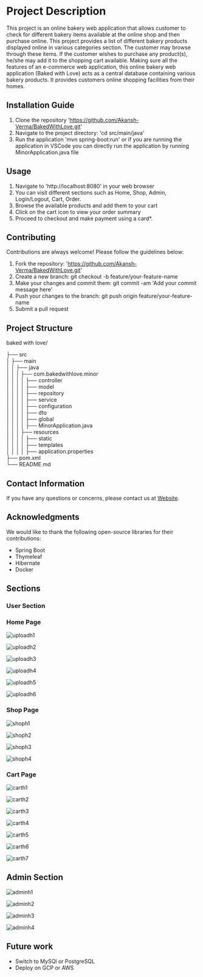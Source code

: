 # Project Description

This project is an online bakery web application that allows customer to check for different bakery items available at the online shop and then purchase online. This project provides a list of different bakery products displayed online in various categories section. The customer may browse through these items. If the customer wishes to purchase any product(s), he/she may add it to the shopping cart available. Making sure all the features of an e-commerce web application, this online bakery web application (Baked with Love) acts as a central database containing various bakery products. It provides customers online shopping facilities from their homes.

## Installation Guide

1. Clone the repository 'https://github.com/Akansh-Verma/BakedWithLove.git'
2. Navigate to the project directory: 'cd src/main/java'
3. Run the application 'mvn spring-boot:run' or if you are running the application in VSCode you can directly run the application by running MinorApplication.java file

## Usage

1. Navigate to 'http://localhost:8080' in your web browser
2. You can visit different sections such as Home, Shop, Admin, Login/Logout, Cart, Order.
3. Browse the available products and add them to your cart
4. Click on the cart icon to view your order summary
5. Proceed to checkout and make payment using a card\*.

## Contributing

Contributions are always welcome! Please follow the guidelines below:

1. Fork the repository: 'https://github.com/Akansh-Verma/BakedWithLove.git'
2. Create a new branch: git checkout -b feature/your-feature-name
3. Make your changes and commit them: git commit -am 'Add your commit message here'
4. Push your changes to the branch: git push origin feature/your-feature-name
5. Submit a pull request

## Project Structure

baked with love/

├── src\
│ ├── main\
│ │ ├── java\
│ │ │ ├── com.bakedwithlove.minor\
│ │ │ │ ├── controller\
│ │ │ │ ├── model\
│ │ │ │ ├── repository\
│ │ │ │ ├── service\
│ │ │ │ ├── configuration\
│ │ │ │ ├── dto\
│ │ │ │ ├── global\
│ │ │ │ ├── MinorApplication.java\
│ │ │ ├── resources\
│ │ │ │ ├── static\
│ │ │ │ ├── templates\
│ │ │ │ ├── application.properties\
├── pom.xml\
└── README.md

## Contact Information

If you have any questions or concerns, please contact us at [Website](https://akanshverma.netlify.app/).

## Acknowledgments

We would like to thank the following open-source libraries for their contributions:

- Spring Boot
- Thymeleaf
- Hibernate
- Docker

## Sections

### User Section

### Home Page

![uploadh1](https://user-images.githubusercontent.com/58855711/224252276-ac3abe4c-9878-4a96-94d8-49e8a029dcd1.jpg)

![uploadh2](https://user-images.githubusercontent.com/58855711/224252337-453ce4b8-119c-4bb6-bffe-17113332f13a.jpg)

![uploadh3](https://user-images.githubusercontent.com/58855711/224252352-7d047481-1ed8-4fcc-96ce-240b945a476d.jpg)

![uploadh4](https://user-images.githubusercontent.com/58855711/224252365-ea234757-df6d-469a-b61e-b33c2379d30f.jpg)

![uploadh5](https://user-images.githubusercontent.com/58855711/224252371-fd8191f0-48e3-42cc-8ab7-18989e0cda3e.jpg)

![uploadh6](https://user-images.githubusercontent.com/58855711/224252395-248993d5-92c1-4aa2-8f8c-e73f57326373.jpg)

### Shop Page

![shoph1](https://user-images.githubusercontent.com/58855711/224252873-49acf342-d2cd-40ac-ab6b-09c4eeb418b1.jpg)

![shoph2](https://user-images.githubusercontent.com/58855711/224252901-77d953b0-d588-43b7-9172-319cc02a8f9d.jpg)

![shoph3](https://user-images.githubusercontent.com/58855711/224252942-93f1afdc-63b7-47c6-bee2-8c60332992dd.jpg)

![shoph4](https://user-images.githubusercontent.com/58855711/224252959-7208d251-93de-4814-9d2f-5dc4a7ebd033.jpg)

### Cart Page

![carth1](https://user-images.githubusercontent.com/58855711/224254358-6344169d-f92b-44fa-bfba-38be44fc742b.jpg)

![carth2](https://user-images.githubusercontent.com/58855711/224254376-b4daa879-4b1b-4f6f-94bf-6c9f8017f194.jpg)

![carth3](https://user-images.githubusercontent.com/58855711/224254409-94669c1c-6533-4c4f-b8ce-6f2d060d1079.jpg)

![carth4](https://user-images.githubusercontent.com/58855711/224254433-fc4f4bee-4f3b-4217-9929-0503b8ae13f0.jpg)

![carth5](https://user-images.githubusercontent.com/58855711/224254459-e40f4190-eab5-484d-8863-c98196cdce6d.jpg)

![carth6](https://user-images.githubusercontent.com/58855711/224254469-e19459fd-0db3-4ff9-b197-9a094861d4ad.jpg)

![carth7](https://user-images.githubusercontent.com/58855711/224254488-91c3f0f4-b2cd-4df0-8b8f-70396368f24e.jpg)

## Admin Section

![adminh1](https://user-images.githubusercontent.com/58855711/224254885-0135a542-a951-4033-9035-5414ba7510d0.jpg)

![adminh2](https://user-images.githubusercontent.com/58855711/224254927-a2de97d9-07b3-4e55-886b-c08f554327d0.jpg)

![adminh3](https://user-images.githubusercontent.com/58855711/224254937-93b20611-9d42-4e93-8c3b-7bfd6ae52dd7.jpg)

![adminh4](https://user-images.githubusercontent.com/58855711/224254953-c9c89581-d24b-4f1c-bb1c-7daa1c6df209.jpg)

## Future work

- Switch to MySQl or PostgreSQL
- Deploy on GCP or AWS
